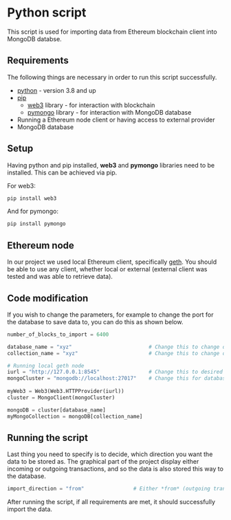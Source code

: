 # Python script

This script is used for importing data from Ethereum blockchain client into MongoDB databse.


## Requirements

The following things are necessary in order to run this script successfully.

- [python](https://www.python.org/downloads/) - version 3.8 and up
- [pip](https://pip.pypa.io/en/stable/)
  - [web3](https://web3py.readthedocs.io/en/stable/quickstart.html) library - for interaction with blockchain
  - [pymongo](https://pypi.org/project/pymongo/) library - for interaction with MongoDB database
- Running a Ethereum node client or having access to external provider  
- MongoDB database

## Setup

Having python and pip installed, **web3** and **pymongo** libraries need to be installed. This can be achieved via pip.

For web3:
```bash
pip install web3
```

And for pymongo:

```bash
pip install pymongo
```

## Ethereum node

In our project we used local Ethereum client, specifically [geth](https://geth.ethereum.org/docs/). You should be able to use any client, whether local or external (external client was tested and was able to retrieve data).


## Code modification

If you wish to change the parameters, for example to change the port for the database to save data to, you can do this as shown below.

```python
number_of_blocks_to_import = 6400

database_name = "xyz"                         # Change this to change database name
collection_name = "xyz"                       # Change this to change desired collection name

# Running local geth node
iurl = "http://127.0.0.1:8545"                # Change this to desired destination of blockchain
mongoCluster = "mongodb://localhost:27017"    # Change this for database change
                    
myWeb3 = Web3(Web3.HTTPProvider(iurl))
cluster = MongoClient(mongoCluster)  

mongoDB = cluster[database_name]                
myMongoCollection = mongoDB[collection_name]   
```


## Running the script

Last thing you need to specify is to decide, which direction you want the data to be stored as. The graphical part of the project display either incoming or outgoing transactions, and so the data is also stored this way to the database.

```python
import_direction = "from"                # Either *from* (outgoing transactions) or *to* (incoming transactions) values
```
After running the script, if all requirements are met, it should successfully import the data.
